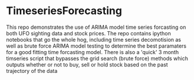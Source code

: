 # TimeseriesForecasting

This repo demonstrates the use of ARIMA model time series forcasting on both UFO sighting data and stock prices. 
The repo contains ipython notebooks that go the whole hog, including time series decomotision as well as brute force ARIMA model testing to determine the best paramaters for a good fitting time forcasting model. There is also a 'quick' 3 month timseries script that bypasses the grid search (brute force) methods which outputs whether or not to buy, sell or hold stock based on the past trajectory of the data
